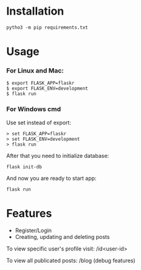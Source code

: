 # Installation

```
pytho3 -m pip requirements.txt
```

# Usage
### For Linux and Mac:

```
$ export FLASK_APP=flaskr
$ export FLASK_ENV=development
$ flask run
```

### For Windows cmd
Use set instead of export:

```
> set FLASK_APP=flaskr
> set FLASK_ENV=development
> flask run
```

After that you need to initialize database:
```
flask init-db
```

And now you are ready to start app:
```
flask run
```

# Features

+ Register/Login
+ Creating, updating and deleting posts

To view specific user's profile visit: /id\<user-id\>

To view all publicated posts: /blog (debug features)
